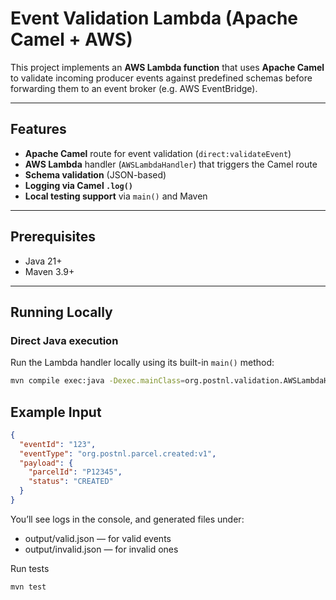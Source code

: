 # Event Validation Lambda (Apache Camel + AWS)

This project implements an **AWS Lambda function** that uses **Apache Camel** to validate incoming producer events
against predefined schemas before forwarding them to an event broker (e.g. AWS EventBridge).

---

## Features
- **Apache Camel** route for event validation (`direct:validateEvent`)
- **AWS Lambda** handler (`AWSLambdaHandler`) that triggers the Camel route
- **Schema validation** (JSON-based)
- **Logging via Camel `.log()`**
- **Local testing support** via `main()` and Maven

---

## Prerequisites
- Java 21+
- Maven 3.9+

---

## Running Locally

###  Direct Java execution
Run the Lambda handler locally using its built-in `main()` method:
```bash
mvn compile exec:java -Dexec.mainClass=org.postnl.validation.AWSLambdaHandler
```

## Example Input 
```json 
{
  "eventId": "123",
  "eventType": "org.postnl.parcel.created:v1",
  "payload": {
    "parcelId": "P12345",
    "status": "CREATED"
  }
}
```

You’ll see logs in the console, and generated files under:

- output/valid.json — for valid events
- output/invalid.json — for invalid ones


Run tests

```bash
mvn test
```